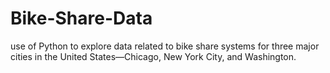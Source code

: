 # Bike-Share-Data
 use of Python to explore data related to bike share systems for three major cities in the United States—Chicago, New York City, and Washington.
